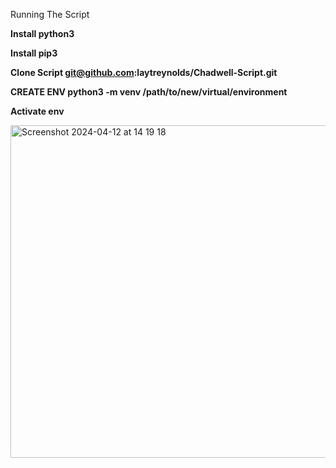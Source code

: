 Running The Script

**Install python3**


**Install pip3**


**Clone Script
git@github.com:laytreynolds/Chadwell-Script.git**


**CREATE ENV
python3 -m venv /path/to/new/virtual/environment**


**Activate env**

<img width="532" alt="Screenshot 2024-04-12 at 14 19 18" src="https://github.com/laytreynolds/Chadwell-Script/assets/79116038/abf49edc-b183-4c72-88ca-793be3ce11c8">
